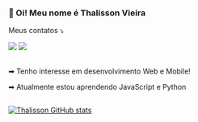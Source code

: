 ### 👋 Oi! Meu nome é Thalisson Vieira

Meus contatos ⤵
<div> 

  <a href="https://www.instagram.com/tdevieira" target="_blank"><img src="https://img.shields.io/badge/-Instagram-%23E4405F?style=for-the-badge&logo=instagram&logoColor=white" target="_blank"></a>
  <a href="https://www.linkedin.com/in/thalissonvieira" target="_blank"><img src="https://img.shields.io/badge/-LinkedIn-%230077B5?style=for-the-badge&logo=linkedin&logoColor=white" target="_blank"></a> 
  
</div>

 ##
 
➡ Tenho interesse em desenvolvimento Web e Mobile! 

➡ Atualmente estou aprendendo JavaScript e Python

 ##
 

[![Thalisson GitHub stats](https://github-readme-stats.vercel.app/api?username=thsvieira&hide=issues,prs,contribs&show_icons=true&theme=transparent&hide_border=true&include_all_commits=true&count_private=true)](https://github.com/anuraghazra/github-readme-stats)

##
 

<!---
thsvieira/thsvieira is a ✨ special ✨ repository because its `README.md` (this file) appears on your GitHub profile.
You can click the Preview link to take a look at your changes.
--->
